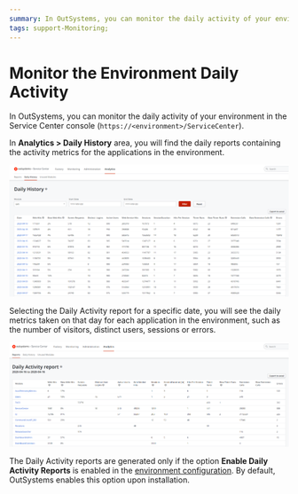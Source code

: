 ```yaml
---
summary: In OutSystems, you can monitor the daily activity of your environment in the Service Center console.
tags: support-Monitoring;
---
```


# Monitor the Environment Daily Activity

In OutSystems, you can monitor the daily activity of your environment in the Service Center console (`https://<environment>/ServiceCenter`).

In **Analytics > Daily History** area, you will find the daily reports containing the activity metrics for the applications in the environment.

![](images/monitor-daily-activity-list-sc.png)

Selecting the Daily Activity report for a specific date, you will see the daily metrics taken on that day for each application in the environment, such as the number of visitors, distinct users, sessions or errors.

![](images/monitor-daily-activity-sc.png)

The Daily Activity reports are generated only if the option **Enable Daily Activity Reports** is enabled in the [environment configuration](https://success.outsystems.com/Documentation/11/Setting_Up_OutSystems/Configure_your_OutSystems_environment). By default, OutSystems enables this option upon installation.
